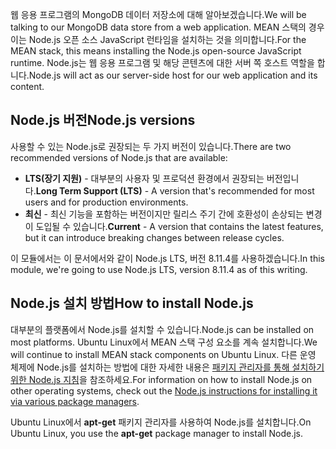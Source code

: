 <span data-ttu-id="f9254-101">웹 응용 프로그램의 MongoDB 데이터 저장소에 대해 알아보겠습니다.</span><span class="sxs-lookup"><span data-stu-id="f9254-101">We will be talking to our MongoDB data store from a web application.</span></span> <span data-ttu-id="f9254-102">MEAN 스택의 경우 이는 Node.js 오픈 소스 JavaScript 런타임을 설치하는 것을 의미합니다.</span><span class="sxs-lookup"><span data-stu-id="f9254-102">For the MEAN stack, this means installing the Node.js open-source JavaScript runtime.</span></span> <span data-ttu-id="f9254-103">Node.js는 웹 응용 프로그램 및 해당 콘텐츠에 대한 서버 쪽 호스트 역할을 합니다.</span><span class="sxs-lookup"><span data-stu-id="f9254-103">Node.js will act as our server-side host for our web application and its content.</span></span>

## <a name="nodejs-versions"></a><span data-ttu-id="f9254-104">Node.js 버전</span><span class="sxs-lookup"><span data-stu-id="f9254-104">Node.js versions</span></span>

<span data-ttu-id="f9254-105">사용할 수 있는 Node.js로 권장되는 두 가지 버전이 있습니다.</span><span class="sxs-lookup"><span data-stu-id="f9254-105">There are two recommended versions of Node.js that are available:</span></span>

- <span data-ttu-id="f9254-106">**LTS(장기 지원)** - 대부분의 사용자 및 프로덕션 환경에서 권장되는 버전입니다.</span><span class="sxs-lookup"><span data-stu-id="f9254-106">**Long Term Support (LTS)** - A version that's recommended for most users and for production environments.</span></span>
- <span data-ttu-id="f9254-107">**최신** - 최신 기능을 포함하는 버전이지만 릴리스 주기 간에 호환성이 손상되는 변경이 도입될 수 있습니다.</span><span class="sxs-lookup"><span data-stu-id="f9254-107">**Current** - A version that contains the latest features, but it can introduce breaking changes between release cycles.</span></span>

<span data-ttu-id="f9254-108">이 모듈에서는 이 문서에서와 같이 Node.js LTS, 버전 8.11.4를 사용하겠습니다.</span><span class="sxs-lookup"><span data-stu-id="f9254-108">In this module, we're going to use Node.js LTS, version 8.11.4 as of this writing.</span></span>

## <a name="how-to-install-nodejs"></a><span data-ttu-id="f9254-109">Node.js 설치 방법</span><span class="sxs-lookup"><span data-stu-id="f9254-109">How to install Node.js</span></span>

<span data-ttu-id="f9254-110">대부분의 플랫폼에서 Node.js를 설치할 수 있습니다.</span><span class="sxs-lookup"><span data-stu-id="f9254-110">Node.js can be installed on most platforms.</span></span> <span data-ttu-id="f9254-111">Ubuntu Linux에서 MEAN 스택 구성 요소를 계속 설치합니다.</span><span class="sxs-lookup"><span data-stu-id="f9254-111">We will continue to install MEAN stack components on Ubuntu Linux.</span></span> <span data-ttu-id="f9254-112">다른 운영 체제에 Node.js를 설치하는 방법에 대한 자세한 내용은 [패키지 관리자를 통해 설치하기 위한 Node.js 지침](https://nodejs.org/en/download/package-manager/)을 참조하세요.</span><span class="sxs-lookup"><span data-stu-id="f9254-112">For information on how to install Node.js on other operating systems, check out the [Node.js instructions for installing it via various package managers](https://nodejs.org/en/download/package-manager/).</span></span>

<span data-ttu-id="f9254-113">Ubuntu Linux에서 **apt-get** 패키지 관리자를 사용하여 Node.js를 설치합니다.</span><span class="sxs-lookup"><span data-stu-id="f9254-113">On Ubuntu Linux, you use the **apt-get** package manager to install Node.js.</span></span>